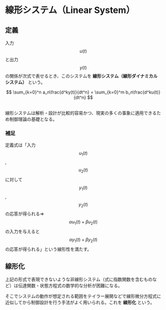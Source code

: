 # 線形システム（Linear System）

## 定義

入力 $$u(t)$$ と出力 $$y(t)$$ の関係が次式で表せるとき、このシステムを **線形システム（線形ダイナミカルシステム）** という。

<center>
$$
\sum_{k=0}^n a_n\frac{d^ky(t)}{dt^n} = \sum_{k=0}^m b_n\frac{d^ku(t)}{dt^n}
$$
</center><br />

線形システムは解析・設計が比較的容易かつ、現実の多くの事象に適用できるため制御理論の基礎となる。

### 補足

定義式は「入力 $$u_1(t)$$, $$u_2(t)$$ に対して $$y_1(t)$$, $$y_2(t)$$ の応答が得られる⇒$$\alpha u_1(t) + \beta u_2(t)$$ の入力を与えると $$\alpha y_1(t) + \beta y_2(t)$$ の応答が得られる」という線形性を満たす。

## 線形化

上記の形式で表現できないような非線形システム（式に指数関数を含むものなど）は伝達関数・状態方程式の数学的な分析が困難になる。

そこでシステムの動作が想定される範囲をテイラー展開などで線形微分方程式に近似してから制御設計を行う手法がよく用いられる。これを **線形化** という。
